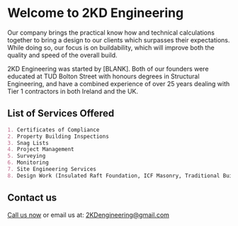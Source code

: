 # Welcome to 2KD Engineering

Our company brings the practical know how and technical calculations together to bring a design to our clients which surpasses their expectations. While doing so, our focus is on buildability, which will improve both the quality and speed of the overall build.

2KD Engineering was started by [BLANK]. Both of our founders were educated at TUD Bolton Street with honours degrees in Structural Engineering, and have a combined experience of over 25 years dealing with Tier 1 contractors in both Ireland and the UK. 

## List of Services Offered

```markdown
1. Certificates of Compliance
2. Property Building Inspections
3. Snag Lists
4. Project Management
5. Surveying
6. Monitoring
7. Site Engineering Services
8. Design Work (Insulated Raft Foundation, ICF Masonry, Traditional Build)
```

## Contact us

[Call us now](tel:+353834189062) or email us at: 2KDengineering@gmail.com
